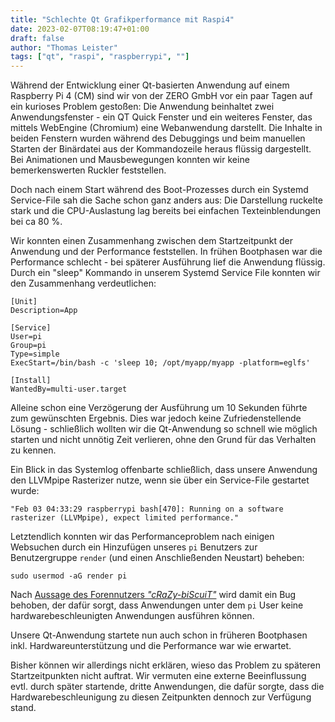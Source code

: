 ```yaml
---
title: "Schlechte Qt Grafikperformance mit Raspi4"
date: 2023-02-07T08:19:47+01:00
draft: false
author: "Thomas Leister"
tags: ["qt", "raspi", "raspberrypi", ""]
---
```


Während der Entwicklung einer Qt-basierten Anwendung auf einem Raspberry Pi 4 (CM) sind wir von der ZERO GmbH vor ein paar Tagen auf ein kurioses Problem gestoßen: Die Anwendung beinhaltet zwei Anwendungsfenster - ein QT Quick Fenster und ein weiteres Fenster, das mittels WebEngine (Chromium) eine Webanwendung darstellt. Die Inhalte in beiden Fenstern wurden während des Debuggings und beim manuellen Starten der Binärdatei aus der Kommandozeile heraus flüssig dargestellt. Bei Animationen und Mausbewegungen konnten wir keine bemerkenswerten Ruckler feststellen. 

Doch nach einem Start während des Boot-Prozesses durch ein Systemd Service-File sah die Sache schon ganz anders aus: Die Darstellung ruckelte stark und die CPU-Auslastung lag bereits bei einfachen Texteinblendungen bei ca 80 %. 

Wir konnten einen Zusammenhang zwischen dem Startzeitpunkt der Anwendung und der Performance feststellen. In frühen Bootphasen war die Performance schlecht - bei späterer Ausführung lief die Anwendung flüssig. Durch ein "sleep" Kommando in unserem Systemd Service File konnten wir den Zusammenhang verdeutlichen:

```
[Unit]
Description=App

[Service]
User=pi
Group=pi
Type=simple
ExecStart=/bin/bash -c 'sleep 10; /opt/myapp/myapp -platform=eglfs'

[Install]
WantedBy=multi-user.target
```

Alleine schon eine Verzögerung der Ausführung um 10 Sekunden führte zum gewünschten Ergebnis. Dies war jedoch keine Zufriedenstellende Lösung - schließlich wollten wir die Qt-Anwendung so schnell wie möglich starten und nicht unnötig Zeit verlieren, ohne den Grund für das Verhalten zu kennen.

Ein Blick in das Systemlog offenbarte schließlich, dass unsere Anwendung den LLVMpipe Rasterizer nutze, wenn sie über ein Service-File gestartet wurde:

```
"Feb 03 04:33:29 raspberrypi bash[470]: Running on a software rasterizer (LLVMpipe), expect limited performance."
```

Letztendlich konnten wir das Performanceproblem nach einigen Websuchen durch ein Hinzufügen unseres `pi` Benutzers zur Benutzergruppe `render` (und einen Anschließenden Neustart) beheben:

```
sudo usermod -aG render pi
```

Nach [Aussage des Forennutzers _"cRaZy-biScuiT"_](https://www.hardwareluxx.de/community/threads/raspberry-pi-os-und-ein-paar-fehler-beim-%C3%B6ffnen-eines-programmes.1272595/post-27563953) wird damit ein Bug behoben, der dafür sorgt, dass Anwendungen unter dem `pi` User keine hardwarebeschleunigten Anwendungen ausführen können. 

Unsere Qt-Anwendung startete nun auch schon in früheren Bootphasen inkl. Hardwareunterstützung und die Performance war wie erwartet. 

Bisher können wir allerdings nicht erklären, wieso das Problem zu späteren Startzeitpunkten nicht auftrat. Wir vermuten eine externe Beeinflussung evtl. durch später startende, dritte Anwendungen, die dafür sorgte, dass die Hardwarebeschleunigung zu diesen Zeitpunkten dennoch zur Verfügung stand. 


